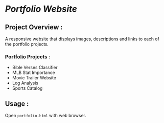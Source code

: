 _Portfolio Website_
===================

## Project Overview :
A responsive website that displays images, descriptions and links to each of the portfolio projects.

### Portfolio Projects :
- Bible Verses Classifier
- MLB Stat Importance
- Movie Trailer Website
- Log Analysis
- Sports Catalog

## Usage :
Open `portfolio.html` with web browser.
